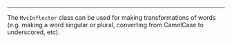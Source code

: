 ---
The `MvcInflector` class can be used for making transformations of words (e.g. making a word singular or plural, converting from CamelCase to underscored, etc).